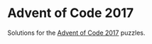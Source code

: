 # Advent of Code 2017

Solutions for the [Advent of Code 2017](http://adventofcode.com/2017) puzzles.
